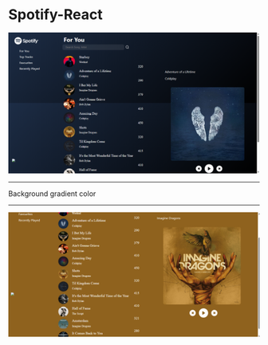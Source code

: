 # Spotify-React

![Alt Text](https://github.com/Shefalidesai/Spotify-React/blob/main/Screenshot%20(14).png)<br>
***
Background gradient color<br>
***
![Alt Text](https://github.com/Shefalidesai/Spotify-React/blob/main/Screenshot%20(18).png)<br>

